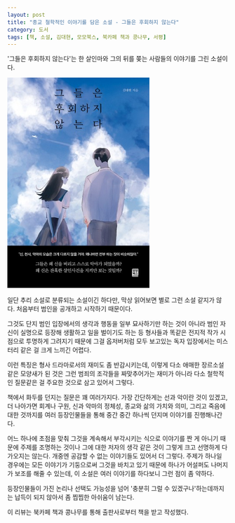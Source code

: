```yaml
---
layout: post
title: "종교 철학적인 이야기를 담은 소설 - 그들은 후회하지 않는다"
category: 도서
tags: [책, 소설, 김대현, 모모북스, 북카페 책과 콩나무, 서평]
---
```


'그들은 후회하지 않는다'는
한 살인마와 그의 뒤를 쫒는 사람들의 이야기를 그린 소설이다.

![표지](/images/they-have-no-regrets-book-h480.jpg)

일단 추리 소설로 분류되는 소설이긴 하다만,
막상 읽어보면 별로 그런 소설 같지가 않다.
처음부터 범인을 공개하고 시작하기 때문이다.

그것도 단지 범인 입장에서의 생각과 행동을 일부 묘사하기만 하는 것이 아니라
범인 자신이 실명으로 등장해 생활하고 일을 벌이기도 하는 등
형사들과 똑같은 전지적 작가 시점으로 투명하게 그려지기 때문에
그걸 옵저버처럼 모두 보고있는 독자 입장에서는 미스터리 같은 걸 크게 느끼긴 어렵다.

이런 특징은 형사 드라마로서의 재미도 좀 반감시키는데,
이렇게 다소 애매한 장르소설같은 모양새가 된 것은
그런 범죄의 조각들을 짜맞추어가는 재미가 아니라
다소 철학적인 질문같은 걸 주요한 것으로 삼고 있어서 그렇다.

책에서 화두를 던지는 질문은 꽤 여러가지다.
가장 간단하게는 선과 악이란 것이 있겠고,
더 나아가면 회계나 구원,
신과 악마의 정체성,
종교와 삶의 가치와 의미,
그리고 죽음에 대한 것까지를
여러 등장인물들을 통해 중간 중간 하나씩 던지며 이야기를 진행해나간다.

어느 하나에 초점을 맞춰 그것을 계속해서 부각시키는 식으로 이야기를 짠 게 아니기 때문에
주제를 조명하는 것이나
그에 대한 저자의 생각 같은 것이
그렇게 크고 선명하게 다가오지는 않는다.
개중엔 공감할 수 없는 이야기들도 있어서 더 그렇다.
주제가 하나일 경우에는 모든 이야기가 기둥으로써 그것을 바치고 있기 때문에
하나가 어설퍼도 나머지가 보조를 해줄 수 있는데,
이 소설은 여러 이야기를 하다보니 그런 점이 좀 약하다.

등장인물들이 가진 논리나 선택도 가능성을 넘어 '충분히 그럴 수 있겠구나'하는데까지는 납득이 되지 않아서
좀 찝찝한 아쉬움이 남는다.



<div class="im im-info">
이 리뷰는 북카페 책과 콩나무를 통해 출판사로부터 책을 받고 작성했다.
</div>
